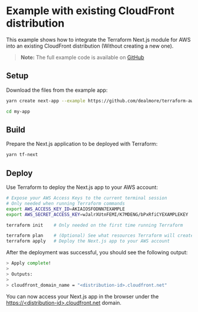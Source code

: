 # Example with existing CloudFront distribution

This example shows how to integrate the Terraform Next.js module for AWS into an existing CloudFront distribution (Without creating a new one).

> **Note:** The full example code is available on [GitHub](https://github.com/dealmore/terraform-aws-next-js/tree/main/examples/with-existing-cloudfront)

## Setup

Download the files from the example app:

```sh
yarn create next-app --example https://github.com/dealmore/terraform-aws-next-js/tree/main/examples/with-existing-cloudfront my-app

cd my-app
```

## Build

Prepare the Next.js application to be deployed with Terraform:

```sh
yarn tf-next
```

## Deploy

Use Terraform to deploy the Next.js app to your AWS account:

```sh
# Expose your AWS Access Keys to the current terminal session
# Only needed when running Terraform commands
export AWS_ACCESS_KEY_ID=AKIAIOSFODNN7EXAMPLE
export AWS_SECRET_ACCESS_KEY=wJalrXUtnFEMI/K7MDENG/bPxRfiCYEXAMPLEKEY

terraform init    # Only needed on the first time running Terraform

terraform plan    # (Optional) See what resources Terraform will create
terraform apply   # Deploy the Next.js app to your AWS account
```

After the deployment was successful, you should see the following output:

```sh
> Apply complete!
>
> Outputs:
>
> cloudfront_domain_name = "<distribution-id>.cloudfront.net"
```

You can now access your Next.js app in the browser under the [https://&lt;distribution-id&gt;.cloudfront.net](https://<distribution-id>.cloudfront.net) domain.
